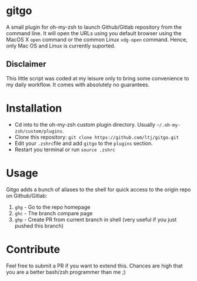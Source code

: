 # gitgo
A small plugin for oh-my-zsh to launch Github/Gitlab repository from the command line. It will open the URLs using you default browser using the MacOS X `open` command or the common Linux `xdg-open` command. Hence, only Mac OS and Linux is currently suported.

## Disclaimer
This little script was coded at my leisure only to bring some convenience to my daily workflow. It comes with absolutely no guarantees. 

# Installation
* Cd into to the oh-my-zsh custom plugin directory. Usually `~/.oh-my-zsh/custom/plugins`.
* Clone this repository: `git clone https://github.com/ltj/gitgo.git`
* Edit your `.zshrc`file and add `gitgo` to the `plugins` section.
* Restart you terminal or run `source .zshrc`

# Usage 
Gitgo adds a bunch of aliases to the shell for quick access to the origin repo on Github/Gitlab:
1. `ghg` - Go to the repo homepage
2. `ghc` - The branch compare page
3. `ghp` - Create PR from current branch in shell (very useful if you just pushed this branch)

# Contribute
Feel free to submit a PR if you want to extend this. Chances are high that you are a better bash/zsh programmer than me ;)
